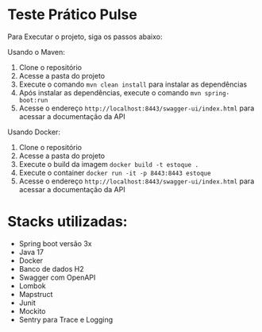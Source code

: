 # Teste Prático Pulse

Para Executar o projeto, siga os passos abaixo:

Usando o Maven:
1. Clone o repositório
2. Acesse a pasta do projeto
3. Execute o comando `mvn clean install` para instalar as dependências
4. Após instalar as dependências, execute o comando `mvn spring-boot:run`
5. Acesse o endereço `http://localhost:8443/swagger-ui/index.html` para acessar a documentação da API

Usando Docker:
1. Clone o repositório
2. Acesse a pasta do projeto
3. Execute o build da imagem `docker build -t estoque .`
4. Execute o container `docker run -it -p 8443:8443 estoque`
5. Acesse o endereço `http://localhost:8443/swagger-ui/index.html` para acessar a documentação da API


# Stacks utilizadas: 
- Spring boot versão 3x 
- Java 17 
- Docker 
- Banco de dados H2 
- Swagger com OpenAPI 
- Lombok 
- Mapstruct 
- Junit 
- Mockito 
- Sentry para Trace e Logging
